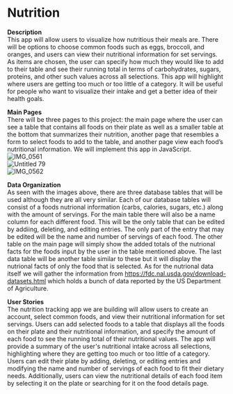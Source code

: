 # Nutrition

<strong>Description</strong>
<br>This app will allow users to visualize how nutritious their meals are. There will be options to choose common foods such as eggs, broccoli, and oranges, and users can view their nutritional information for set servings. As items are chosen, the user can specify how much they would like to add to their table and see their running total in terms of carbohydrates, sugars, proteins, and other such values across all selections. This app will highlight where users are getting too much or too little of a category. It will be useful for people who want to visualize their intake and get a better idea of their health goals.

<strong>Main Pages</strong>
<br>There will be three pages to this project: the main page where the user can see a table that contains all foods on their plate as well as a smaller table at the bottom that summarizes their nutrition, another page that resembles a form to select foods to add to the table, and another page view each food’s nutritional information. We will implement this app in JavaScript.
<br>![IMG_0561](https://user-images.githubusercontent.com/95245871/236995197-16462293-755f-4aeb-85bd-a4378ae6d460.PNG)
<br>![Untitled 79](https://user-images.githubusercontent.com/95245871/236995155-e9d457ed-951d-4f64-bb2e-a16a3a20fdc3.png)
<br>![IMG_0562](https://user-images.githubusercontent.com/95245871/236995215-a319707e-6c80-4771-92d7-e02fae64608e.PNG)

<strong>Data Organization</strong>
<br>As seen with the images above, there are three database tables that will be used although they are all very similar. Each of our database tables will consist of a foods nutrional information (carbs, calories, sugars, etc.) along with the amount of servings. For the main table there will also be a name column for each different food. This will be the only table that can be edited by addiing, deleting, and editing entries. The only part of the entry that may be edited will be the name and number of servings of each food. The other table on the main page will simply show the added totals of the nutrional facts for the foods input by the user in the table mentioned above. The last data table will be another table similar to these but it will display the nutrional facts of only the food that is selected. As for the nutrional data itself we will gather the information from https://fdc.nal.usda.gov/download-datasets.html which holds a bunch of data reported by the US Department of Agriculture. 

<strong>User Stories</strong>
<br> The nutrition tracking app we are building will allow users to create an account, select common foods, and view their nutritional information for set servings. Users can add selected foods to a table that displays all the foods on their plate and their nutritional information, and specify the amount of each food to see the running total of their nutritional values. The app will provide a summary of the user's nutritional intake across all selections, highlighting where they are getting too much or too little of a category. Users can edit their plate by adding, deleting, or editing entries and modifying the name and number of servings of each food to fit their dietary needs. Additionally, users can view the nutritional details of each food item by selecting it on the plate or searching for it on the food details page.

